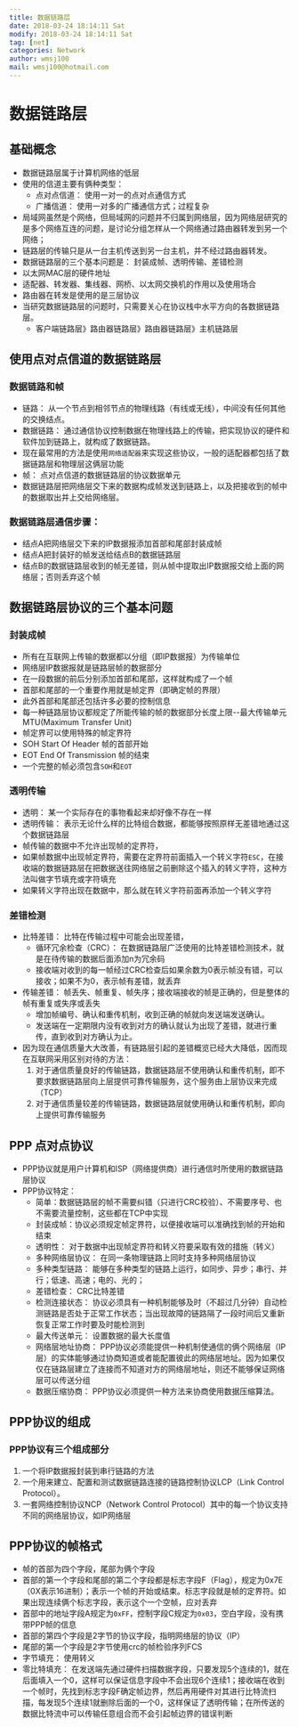 ```yaml
---
title: 数据链路层
date: 2018-03-24 18:14:11 Sat
modify: 2018-03-24 18:14:11 Sat
tag: [net]
categories: Network
author: wmsj100
mail: wmsj100@hotmail.com
---
```


# 数据链路层 
## 基础概念
- 数据链路层属于计算机网络的低层
- 使用的信道主要有俩种类型：
    - 点对点信道： 使用一对一的点对点通信方式
    - 广播信道： 使用一对多的广播通信方式；过程复杂
- 局域网虽然是个网络，但局域网的问题并不归属到网络层，因为网络层研究的是多个网络互连的问题，是讨论分组怎样从一个网络通过路由器转发到另一个网络；
- 链路层的传输只是从一台主机传送到另一台主机，并不经过路由器转发。
- 数据链路层的三个基本问题是： 封装成帧、透明传输、差错检测
- 以太网MAC层的硬件地址
- 适配器、转发器、集线器、网桥、以太网交换机的作用以及使用场合
- 路由器在转发是使用的是三层协议
- 当研究数据链路层的问题时，只需要关心在协议栈中水平方向的各数据链路层。
    - 客户端链路层》路由器链路层》路由器链路层》主机链路层

## 使用点对点信道的数据链路层

### 数据链路和帧
- 链路： 从一个节点到相邻节点的物理线路（有线或无线），中间没有任何其他的交换结点。
- 数据链路： 通过通信协议控制数据在物理线路上的传输，把实现协议的硬件和软件加到链路上，就构成了数据链路。
- 现在最常用的方法是使用`网络适配器`来实现这些协议，一般的适配器都包括了数据链路层和物理层这俩层功能
- 帧： 点对点信道的数据链路层的协议数据单元
- 数据链路层把网络层交下来的数据构成帧发送到链路上，以及把接收到的帧中的数据取出并上交给网络层。

### 数据链路层通信步骤：
- 结点A把网络层交下来的IP数据报添加首部和尾部封装成帧
- 结点A把封装好的帧发送给结点B的数据链路层
- 结点B的数据链路层收到的帧无差错，则从帧中提取出IP数据报交给上面的网络层；否则丢弃这个帧

## 数据链路层协议的三个基本问题
### 封装成帧
- 所有在互联网上传输的数据都以分组（即IP数据报）为传输单位
- 网络层IP数据报就是链路层帧的数据部分
- 在一段数据的前后分别添加首部和尾部，这样就构成了一个帧
- 首部和尾部的一个重要作用就是帧定界（即确定帧的界限）
- 此外首部和尾部还包括许多必要的控制信息
- 每一种链路层协议都规定了所能传输的帧的数据部分长度上限--最大传输单元MTU(Maximum Transfer Unit)
- 帧定界可以使用特殊的帧定界符
- SOH Start Of Header 帧的首部开始
- EOT End Of Transmission 帧的结束
- 一个完整的帧必须包含`SOH`和`EOT`

### 透明传输
- 透明： 某一个实际存在的事物看起来却好像不存在一样
- 透明传输： 表示无论什么样的比特组合数据，都能够按照原样无差错地通过这个数据链路层
- 帧传输的数据中不允许出现帧的定界符，
- 如果帧数据中出现帧定界符，需要在定界符前面插入一个转义字符`ESC`，在接收端的数据链路层在把数据送往网络层之前删除这个插入的转义字符，这种方法叫做字节填充或字符填充
- 如果转义字符出现在数据中，那么就在转义字符前面再添加一个转义字符

### 差错检测
- 比特差错： 比特在传输过程中可能会出现差错，
  - 循环冗余检查（CRC）： 在数据链路层广泛使用的比特差错检测技术，就是在待传输的数据后面添加n为冗余码
  - 接收端对收到的每一帧经过CRC检查后如果余数为0表示帧没有错，可以接收；如果不为0，表示帧有差错，就丢弃
- 传输差错： 帧丢失、帧重复、帧失序；接收端接收的帧是正确的，但是整体的帧有重复或失序或丢失
  - 增加帧编号、确认和重传机制，收到正确的帧就向发送端发送确认。
  - 发送端在一定期限内没有收到对方的确认就认为出现了差错，就进行重传，直到收到对方确认为止。
- 因为现在通信质量大大改善，有链路层引起的差错概览已经大大降低，因而现在互联网采用区别对待的方法：
  1. 对于通信质量良好的传输链路，数据链路层不使用确认和重传机制，即不要求数据链路层向上层提供可靠传输服务，这个服务由上层协议来完成（TCP）
  2. 对于通信质量较差的传输链路，数据链路层就使用确认和重传机制，即向上提供可靠传输服务

## PPP 点对点协议
- PPP协议就是用户计算机和ISP（网络提供商）进行通信时所使用的数据链路层协议
- PPP协议特定： 
  - 简单：数据链路层的帧不需要纠错（只进行CRC校验）、不需要序号、也不需要流量控制，这些都在TCP中实现
  - 封装成帧：协议必须规定帧定界符，以便接收端可以准确找到帧的开始和结束
  - 透明性： 对于数据中出现帧定界符和转义符要采取有效的措施（转义）
  - 多种网络层协议： 在同一条物理链路上同时支持多种网络层协议
  - 多种类型链路： 能够在多种类型的链路上运行，如同步、异步；串行、并行；低速、高速；电的、光的；
  - 差错检查： CRC比特差错
  - 检测连接状态： 协议必须具有一种机制能够及时（不超过几分钟）自动检测链路是否处于正常工作状态；当出现故障的链路隔了一段时间后又重新恢复正常工作时要及时能检测到
  - 最大传送单元： 设置数据的最大长度值
  - 网络层地址协商： PPP协议必须能提供一种机制使通信的俩个网络层（IP层）的实体能够通过协商知道或者能配置彼此的网络层地址。因为如果仅仅在链路层建立了连接而不知道对方的网络层地址，则还不能够保证网络层可以传送分组
  - 数据压缩协商： PPP协议必须提供一种方法来协商使用数据压缩算法。

## PPP协议的组成
### PPP协议有三个组成部分
1. 一个将IP数据报封装到串行链路的方法
2. 一个用来建立、配置和测试数据链路连接的链路控制协议LCP（Link Control Protocol）。
3. 一套网络控制协议NCP（Network Control Protocol）其中的每一个协议支持不同的网络层协议，如IP网络层

## PPP协议的帧格式
- 帧的首部为四个字段，尾部为俩个字段
- 首部的第一个字段和尾部的第二个字段都是标志字段F（Flag），规定为0x7E（0X表示16进制）；表示一个帧的开始或结束。标志字段就是帧的定界符。如果出现连续俩个标志字段，表示这个一个空帧，应对丢弃
- 首部中的地址字段A规定为`0xFF`，控制字段C规定为`0x03`，空白字段，没有携带PPP帧的信息
- 首部的第四个字段是2字节的协议字段，指明网络层的协议（IP）
- 尾部的第一个字段是2字节使用crc的帧检验序列FCS
- 字节填充： 使用转义
- 零比特填充： 在发送端先通过硬件扫描数据字段，只要发现5个连续的1，就在后面填入一个0，这样可以保证信息字段中不会出现6个连续1；接收端在收到一个帧时，先找到标志字段F确定帧边界，然后再用硬件对其进行比特流扫描，每发现5个连续1就删除后面的一个0，这样保证了透明传输；在所传送的数据比特流中可以传输任意组合而不会引起帧边界的错误判断
